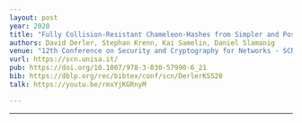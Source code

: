 ```yaml
---
layout: post
year: 2020
title: "Fully Collision-Resistant Chameleon-Hashes from Simpler and Post-Quantum Assumptions"
authors: David Derler, Stephan Krenn, Kai Samelin, Daniel Slamanig
venue: "12th Conference on Security and Cryptography for Networks - SCN 2020"
vurl: https://scn.unisa.it/
pub: https://doi.org/10.1007/978-3-030-57990-6_21
bib: https://dblp.org/rec/bibtex/conf/scn/DerlerKSS20
talk: https://youtu.be/rmxYjKGRnyM

---
```



---


